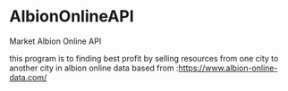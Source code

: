 # AlbionOnlineAPI
Market Albion Online API

this program is to finding best profit by selling resources from one city to another city in albion online 
data based from :https://www.albion-online-data.com/
